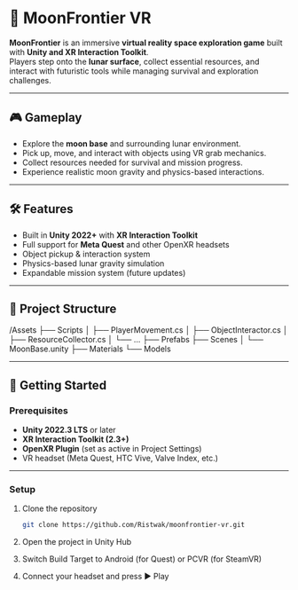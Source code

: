 # 🌙 MoonFrontier VR

**MoonFrontier** is an immersive **virtual reality space exploration game** built with **Unity and XR Interaction Toolkit**.  
Players step onto the **lunar surface**, collect essential resources, and interact with futuristic tools while managing survival and exploration challenges.

---

## 🎮 Gameplay

- Explore the **moon base** and surrounding lunar environment.  
- Pick up, move, and interact with objects using VR grab mechanics.  
- Collect resources needed for survival and mission progress.  
- Experience realistic moon gravity and physics-based interactions.  

---

## 🛠️ Features

- Built in **Unity 2022+** with **XR Interaction Toolkit**  
- Full support for **Meta Quest** and other OpenXR headsets  
- Object pickup & interaction system  
- Physics-based lunar gravity simulation  
- Expandable mission system (future updates)  

---

## 📂 Project Structure

/Assets
├── Scripts
│ ├── PlayerMovement.cs
│ ├── ObjectInteractor.cs
│ ├── ResourceCollector.cs
│ └── ...
├── Prefabs
├── Scenes
│ └── MoonBase.unity
├── Materials
└── Models


---

## 🚀 Getting Started

### Prerequisites
- **Unity 2022.3 LTS** or later  
- **XR Interaction Toolkit (2.3+)**  
- **OpenXR Plugin** (set as active in Project Settings)  
- VR headset (Meta Quest, HTC Vive, Valve Index, etc.)  

---

### Setup
1. Clone the repository  
   ```bash
   git clone https://github.com/Ristwak/moonfrontier-vr.git
2. Open the project in Unity Hub

3. Switch Build Target to Android (for Quest) or PCVR (for SteamVR)

4. Connect your headset and press ▶️ Play
